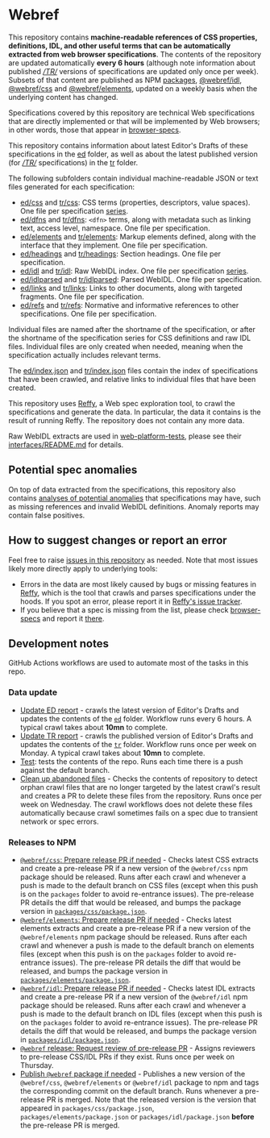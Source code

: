 # Webref

This repository contains **machine-readable references of CSS properties, definitions, IDL, and other useful terms that can be automatically extracted from web browser specifications**. The contents of the repository are updated automatically **every 6 hours** (although note information about published _[/TR/](https://www.w3.org/TR/)_ versions of specifications are updated only once per week). Subsets of that content are published as NPM [packages](https://github.com/w3c/webref/tree/master/packages), [@webref/idl](https://www.npmjs.com/package/@webref/idl), [@webref/css](https://www.npmjs.com/package/@webref/css) and [@webref/elements](https://www.npmjs.com/package/@webref/elements), updated on a weekly basis when the underlying content has changed.

Specifications covered by this repository are technical Web specifications that are directly implemented or that will be implemented by Web browsers; in other words, those that appear in [browser-specs](https://github.com/w3c/browser-specs).

This repository contains information about latest Editor's Drafts of these specifications in the [ed](ed) folder, as well as about the latest published version (for _[/TR/](https://www.w3.org/TR/)_ specifications) in the [tr](tr) folder.

The following subfolders contain individual machine-readable JSON or text files generated for each specification:

- [ed/css](ed/css) and [tr/css](tr/css): CSS terms (properties, descriptors, value spaces). One file per specification [series](https://github.com/w3c/browser-specs/#series).
- [ed/dfns](ed/dfns) and [tr/dfns](tr/dfns): `<dfn>` terms, along with metadata such as linking text, access level, namespace. One file per specification.
- [ed/elements](ed/elements) and [tr/elements](tr/elements): Markup elements defined, along with the interface that they implement. One file per specification.
- [ed/headings](ed/headings) and [tr/headings](tr/headings): Section headings. One file per specification.
- [ed/idl](ed/idl) and [tr/idl](tr/idl): Raw WebIDL index. One file per specification [series](https://github.com/w3c/browser-specs/#series).
- [ed/idlparsed](ed/idlparsed) and [tr/idlparsed](tr/idlparsed): Parsed WebIDL. One file per specification.
- [ed/links](ed/links) and [tr/links](tr/links): Links to other documents, along with targeted fragments. One file per specification.
- [ed/refs](ed/refs) and [tr/refs](tr/refs): Normative and informative references to other specifications. One file per specification.

Individual files are named after the shortname of the specification, or after the shortname of the specification series for CSS definitions and raw IDL files. Individual files are only created when needed, meaning when the specification actually includes relevant terms.

The [ed/index.json](ed/index.json) and [tr/index.json](tr/index.json) files contain the index of specifications that have been crawled, and relative links to individual files that have been created.

This repository uses [Reffy](https://github.com/w3c/reffy), a Web spec exploration tool, to crawl the specifications and generate the data. In particular, the data it contains is the result of running Reffy. The repository does not contain any more data.

Raw WebIDL extracts are used in [web-platform-tests](https://github.com/web-platform-tests/wpt), please see their [interfaces/README.md](https://github.com/web-platform-tests/wpt/blob/master/interfaces/README.md) for details.


## Potential spec anomalies

On top of data extracted from the specifications, this repository also contains [analyses of potential anomalies](https://w3c.github.io/webref) that specifications may have, such as missing references and invalid WebIDL definitions. Anomaly reports may contain false positives.


## How to suggest changes or report an error

Feel free to raise [issues in this repository](https://github.com/w3c/webref/issues) as needed. Note that most issues likely more directly apply to underlying tools:

- Errors in the data are most likely caused by bugs or missing features in [Reffy](https://github.com/w3c/reffy), which is the tool that crawls and parses specifications under the hoods. If you spot an error, please report it in [Reffy's issue tracker](https://github.com/w3c/reffy/issues/new).
- If you believe that a spec is missing from the list, please check [browser-specs](https://github.com/w3c/browser-specs/#how-to-addupdatedelete-a-spec) and report it [there](https://github.com/w3c/browser-specs/issues/new).


## Development notes

GitHub Actions workflows are used to automate most of the tasks in this repo.

### Data update

- [Update ED report](https://github.com/w3c/webref/actions/workflows/update-ed.yml) - crawls the latest version of Editor's Drafts and updates the contents of the [`ed`](ed) folder. Workflow runs every 6 hours. A typical crawl takes about **10mn** to complete.
- [Update TR report](https://github.com/w3c/webref/actions/workflows/update-tr.yml) - crawls the published version of Editor's Drafts and updates the contents of the [`tr`](tr) folder. Workflow runs once per week on Monday. A typical crawl takes about **10mn** to complete.
- [Test](https://github.com/w3c/webref/actions/workflows/test.yml): tests the contents of the repo. Runs each time there is a push against the default branch.
- [Clean up abandoned files](https://github.com/w3c/webref/actions/workflows/cleanup.yml) - Checks the contents of repository to detect orphan crawl files that are no longer targeted by the latest crawl's result and creates a PR to delete these files from the repository. Runs once per week on Wednesday. The crawl workflows does not delete these files automatically because crawl sometimes fails on a spec due to transient network or spec errors.


### Releases to NPM

- [`@webref/css`: Prepare release PR if needed](https://github.com/w3c/webref/actions/workflows/prepare-css-release.yml) - Checks latest CSS extracts and create a pre-release PR if a new version of the `@webref/css` npm package should be released. Runs after each crawl and whenever a push is made to the default branch on CSS files (except when this push is on the `packages` folder to avoid re-entrance issues). The pre-release PR details the diff that would be released, and bumps the package version in [`packages/css/package.json`](packages/css/package.json).
- [`@webref/elements`: Prepare release PR if needed](https://github.com/w3c/webref/actions/workflows/prepare-elements-release.yml) - Checks latest elements extracts and create a pre-release PR if a new version of the `@webref/elements` npm package should be released. Runs after each crawl and whenever a push is made to the default branch on elements files (except when this push is on the `packages` folder to avoid re-entrance issues). The pre-release PR details the diff that would be released, and bumps the package version in [`packages/elements/package.json`](packages/elements/package.json).
- [`@webref/idl`: Prepare release PR if needed](https://github.com/w3c/webref/actions/workflows/prepare-idl-release.yml) - Checks latest IDL extracts and create a pre-release PR if a new version of the `@webref/idl` npm package should be released. Runs after each crawl and whenever a push is made to the default branch on IDL files (except when this push is on the `packages` folder to avoid re-entrance issues). The pre-release PR details the diff that would be released, and bumps the package version in [`packages/idl/package.json`](packages/idl/package.json).
- [`@webref` release: Request review of pre-release PR](https://github.com/w3c/webref/actions/workflows/request-pr-review.yml) - Assigns reviewers to pre-release CSS/IDL PRs if they exist. Runs once per week on Thursday.
- [Publish `@webref` package if needed](https://github.com/w3c/webref/actions/workflows/release-package.yml) - Publishes a new version of the `@webref/css`, `@webref/elements` or `@webref/idl` package to npm and tags the corresponding commit on the default branch. Runs whenever a pre-release PR is merged. Note that the released version is the version that appeared in `packages/css/package.json`, `packages/elements/package.json` or `packages/idl/package.json` **before** the pre-release PR is merged.
